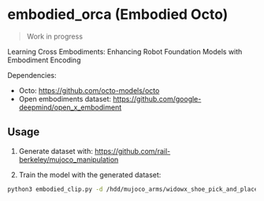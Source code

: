# embodied_orca (Embodied Octo)

> Work in progress

Learning Cross Embodiments: Enhancing Robot Foundation Models with Embodiment Encoding

Dependencies:
 - Octo: https://github.com/octo-models/octo
 - Open embodiments dataset: https://github.com/google-deepmind/open_x_embodiment


## Usage

1. Generate dataset with: https://github.com/rail-berkeley/mujoco_manipulation

2. Train the model with the generated dataset:

```bash
python3 embodied_clip.py -d /hdd/mujoco_arms/widowx_shoe_pick_and_place_combined/ -b 16 -t 12 -e 100
```
